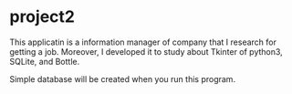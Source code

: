 # project2
This applicatin is a information manager of company that I research for getting a job.
Moreover, I developed it to study about Tkinter of python3, SQLite, and Bottle.

Simple database will be created when you run this program.
